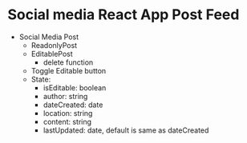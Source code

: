 # Social media React App Post Feed

- Social Media Post
  - ReadonlyPost
  - EditablePost
    - delete function
  - Toggle Editable button
  - State:
    - isEditable: boolean
    - author: string
    - dateCreated: date
    - location: string
    - content: string
    - lastUpdated: date, default is same as dateCreated
